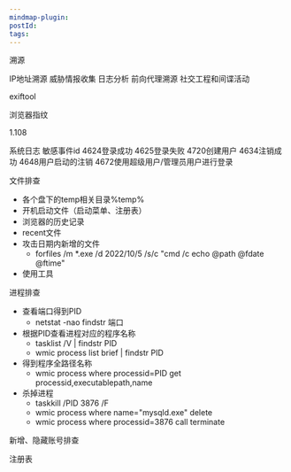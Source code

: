 ```yaml
---
mindmap-plugin: 
postId: 
tags:
---
```

溯源

IP地址溯源
威胁情报收集
日志分析
前向代理溯源
社交工程和间谍活动


exiftool

浏览器指纹


1.108

系统日志
敏感事件id
4624登录成功
4625登录失败
4720创建用户
4634注销成功
4648用户启动的注销
4672使用超级用户/管理员用户进行登录






文件排查
- 各个盘下的temp相关目录%temp%
- 开机启动文件（启动菜单、注册表）
- 浏览器的历史记录
- recent文件
- 攻击日期内新增的文件
    - forfiles  /m *.exe  /d 2022/10/5 /s/c "cmd /c echo @path @fdate @ftime"
- 使用工具

进程排查
- 查看端口得到PID
    - netstat -nao  findstr 端口
- 根据PID查看进程对应的程序名称
    - tasklist /V | findstr PID
    - wmic process list brief | findstr PID
- 得到程序全路径名称
    - wmic process where processid=PID get processid,executablepath,name
- 杀掉进程
    - taskkill /PID 3876 /F 
    - wmic process where name="mysqld.exe" delete
    - wmic process where processid=3876 call terminate


新增、隐藏账号排查




注册表
